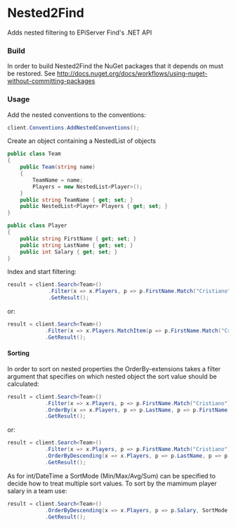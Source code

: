 Nested2Find
===========

Adds nested filtering to EPiServer Find's .NET API

### Build

In order to build Nested2Find the NuGet packages that it depends on must be restored.
See http://docs.nuget.org/docs/workflows/using-nuget-without-committing-packages

### Usage

Add the nested conventions to the conventions:

```c#
client.Conventions.AddNestedConventions();
```

Create an object containing a NestedList of objects

```c#
public class Team
{
    public Team(string name)
    {
        TeamName = name;
        Players = new NestedList<Player>();
    }
    public string TeamName { get; set; }
    public NestedList<Player> Players { get; set; }
}

public class Player
{
    public string FirstName { get; set; }
    public string LastName { get; set; }
    public int Salary { get; set; }
}
```

Index and start filtering:

```c#
result = client.Search<Team>()
             .Filter(x => x.Players, p => p.FirstName.Match("Cristiano") & p.LastName.Match("Ronaldo"))
             .GetResult();
```

or:

```c#
result = client.Search<Team>()
            .Filter(x => x.Players.MatchItem(p => p.FirstName.Match("Cristiano") & p.LastName.Match("Ronaldo")))
            .GetResult();
```

#### Sorting

In order to sort on nested properties the OrderBy-extensions takes a filter argument that specifies on which nested object the sort value should be calculated:

```c#
result = client.Search<Team>()
            .Filter(x => x.Players, p => p.FirstName.Match("Cristiano"))
            .OrderBy(x => x.Players, p => p.LastName, p => p.FirstName.Match("Cristiano"))
            .GetResult();
```

or:

```c#
result = client.Search<Team>()
            .Filter(x => x.Players, p => p.FirstName.Match("Cristiano"))
            .OrderByDescending(x => x.Players, p => p.LastName, p => p.FirstName.Match("Cristiano"))
            .GetResult();
```

As for int/DateTime a SortMode (Min/Max/Avg/Sum) can be specified to decide how to treat multiple sort values. To sort by the mamimum player salary in a team use:

```c#
result = client.Search<Team>()
            .OrderByDescending(x => x.Players, p => p.Salary, SortMode.Max)
            .GetResult();
```